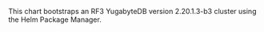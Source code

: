 This chart bootstraps an RF3 YugabyteDB version 2.20.1.3-b3 cluster using the Helm Package Manager.
